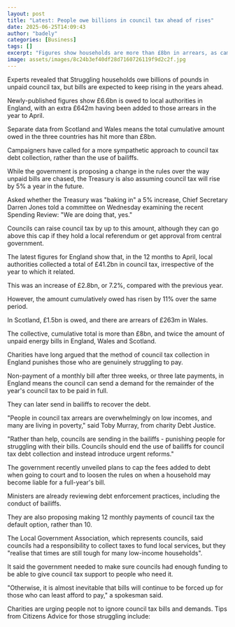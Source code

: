 ```yaml
---
layout: post
title: "Latest: People owe billions in council tax ahead of rises"
date: 2025-06-25T14:09:43
author: "badely"
categories: [Business]
tags: []
excerpt: "Figures show households are more than £8bn in arrears, as campaigners call for a change of approach."
image: assets/images/8c24b3ef40df28d7160726119f9d2c2f.jpg
---
```


Experts revealed that Struggling households owe billions of pounds in unpaid council tax, but bills are expected to keep rising in the years ahead.

Newly-published figures show £6.6bn is owed to local authorities in England, with an extra £642m having been added to those arrears in the year to April.

Separate data from Scotland and Wales means the total cumulative amount owed in the three countries has hit more than £8bn.

Campaigners have called for a more sympathetic approach to council tax debt collection, rather than the use of bailiffs.

While the government is proposing a change in the rules over the way unpaid bills are chased, the Treasury is also assuming council tax will rise by 5% a year in the future.

Asked whether the Treasury was "baking in" a 5% increase, Chief Secretary Darren Jones told a committee on Wednesday examining the recent Spending Review: "We are doing that, yes."

Councils can raise council tax by up to this amount, although they can go above this cap if they hold a local referendum or get approval from central government.

The latest figures for England show that, in the 12 months to April, local authorities collected a total of £41.2bn in council tax, irrespective of the year to which it related. 

This was an increase of £2.8bn, or 7.2%, compared with the previous year.

However, the amount cumulatively owed has risen by 11% over the same period.

In Scotland, £1.5bn is owed, and there are arrears of £263m in Wales.

The collective, cumulative total is more than £8bn, and twice the amount of unpaid energy bills in England, Wales and Scotland.

Charities have long argued that the method of council tax collection in England punishes those who are genuinely struggling to pay.

Non-payment of a monthly bill after three weeks, or three late payments, in England means the council can send a demand for the remainder of the year's council tax to be paid in full.

They can later send in bailiffs to recover the debt.

"People in council tax arrears are overwhelmingly on low incomes, and many are living in poverty," said Toby Murray, from charity Debt Justice.  

"Rather than help, councils are sending in the bailiffs - punishing people for struggling with their bills. Councils should end the use of bailiffs for council tax debt collection and instead introduce urgent reforms."

The government recently unveiled plans to cap the fees added to debt when going to court and to loosen the rules on when a household may become liable for a full-year's bill.

Ministers are already reviewing debt enforcement practices, including the conduct of bailiffs.

They are also proposing making 12 monthly payments of council tax the default option, rather than 10.

The Local Government Association, which represents councils, said councils had a responsibility to collect taxes to fund local services, but they "realise that times are still tough for many low-income households".

It said the government needed to make sure councils had enough funding to be able to give council tax support to people who need it.

"Otherwise, it is almost inevitable that bills will continue to be forced up for those who can least afford to pay," a spokesman said.

Charities are urging people not to ignore council tax bills and demands. Tips from Citizens Advice for those struggling include:

